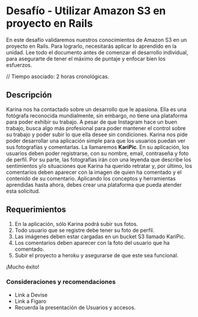 # Desafío - Utilizar Amazon S3 en proyecto en Rails

En este desafío validaremos nuestros conocimientos de Amazon S3 en un proyecto en Rails.
Para lograrlo, necesitarás aplicar lo aprendido en la unidad.
Lee todo el documento antes de comenzar el desarrollo individual, para asegurarte de tener
el máximo de puntaje y enfocar bien los esfuerzos.

// Tiempo asociado: 2 horas cronológicas.

## Descripción
Karina nos ha contactado sobre un desarrollo que le apasiona. Ella es una fotógrafa
reconocida mundialmente, sin embargo, no tiene una plataforma para poder exhibir su
trabajo. A pesar de que Instagram hace un buen trabajo, busca algo más profesional para
poder mantener el control sobre su trabajo y poder subir lo que ella desee sin condiciones.
Karina nos pide poder desarrollar una aplicación simple para que los usuarios puedan ver
sus fotografías y comentarlas. La llamaremos **KariPic**.
En su aplicación, los usuarios deben poder registrarse, con su nombre, email, contraseña y
foto de perfil. Por su parte, las fotografías irán con una leyenda que describe los
sentimientos y/o situaciones que Karina ha querido retratar y, por último, los comentarios
deben aparecer con la imagen de quien ha comentado y el contenido de su comentario.
Aplicando los conceptos y herramientas aprendidas hasta ahora, debes crear una
plataforma que pueda atender esta solicitud.

## Requerimientos

1. En la aplicación, sólo Karina podrá subir sus fotos.
2. Todo usuario que se registre debe tener su foto de perfil.
3. Las imágenes deben estar cargadas en un bucket S3 llamado KariPic.
4. Los comentarios deben aparecer con la foto del usuario que ha comentado.
5. Subir el proyecto a heroku y asegurarse de que este sea funcional.

¡Mucho éxito!
### Consideraciones y recomendaciones
* Link a Devise
* Link a Figaro
* Recuerda la presentación de Usuarios y accesos.
